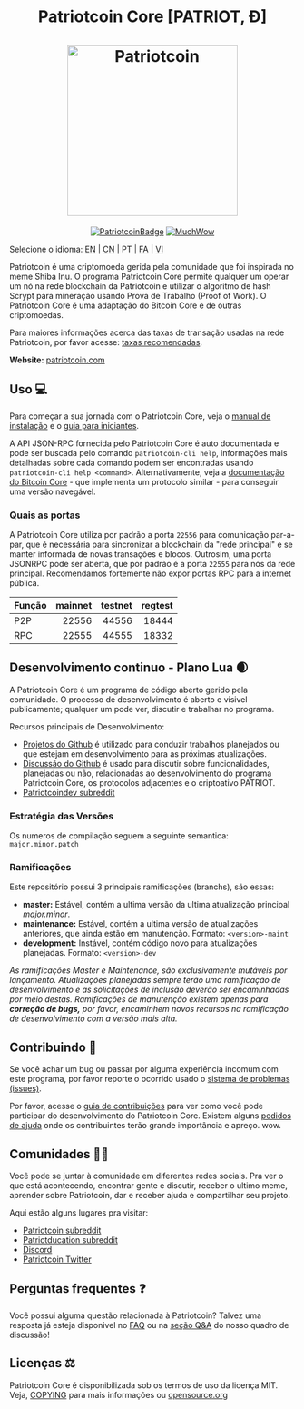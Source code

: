 <h1 align="center">
Patriotcoin Core [PATRIOT, Ð]  
<br/><br/>
<img src="https://static.tumblr.com/ppdj5y9/Ae9mxmxtp/300coin.png" alt="Patriotcoin" width="300"/>
</h1>

<div align="center">

[![PatriotcoinBadge](https://img.shields.io/badge/Patriot-Coin-yellow.svg)](https://patriotcoin.com)
[![MuchWow](https://img.shields.io/badge/Much-Wow-yellow.svg)](https://patriotcoin.com)

</div>

Selecione o idioma: [EN](./README.md) | [CN](./README_zh_CN.md) | PT | [FA](./README_fa_IR.md)  | [VI](./README_vi_VN.md)

Patriotcoin é uma criptomoeda gerida pela comunidade que foi inspirada no meme Shiba Inu. O programa Patriotcoin Core permite qualquer um operar um nó na rede blockchain da Patriotcoin e utilizar o algoritmo de hash Scrypt para mineração usando Prova de Trabalho (Proof of Work). O Patriotcoin Core é uma adaptação do Bitcoin Core e de outras criptomoedas.

Para maiores informações acerca das taxas de transação usadas na rede Patriotcoin, por favor acesse: 
[taxas recomendadas](doc/fee-recommendation.md).

**Website:** [patriotcoin.com](https://patriotcoin.com)

## Uso 💻

Para começar a sua jornada com o Patriotcoin Core, veja o [manual de instalação](INSTALL.md) e o [guia para iniciantes](doc/getting-started.md).

A API JSON-RPC fornecida pelo Patriotcoin Core é auto documentada e pode ser buscada pelo comando `patriotcoin-cli help`, informações mais detalhadas sobre cada comando podem ser encontradas usando `patriotcoin-cli help <command>`. Alternativamente, veja a [documentação do Bitcoin Core](https://developer.bitcoin.org/reference/rpc/) - que implementa um protocolo similar - para conseguir uma versão navegável.

### Quais as portas

A Patriotcoin Core utiliza por padrão a porta `22556` para comunicação par-a-par, que é necessária para sincronizar a blockchain da "rede principal" e se manter informada de novas transações e blocos. Outrosim, uma porta JSONRPC pode ser aberta, que por padrão é a porta `22555` para nós da rede principal. Recomendamos fortemente não expor portas RPC para a internet pública. 

|  Função  | mainnet | testnet | regtest |
| :------- | ------: | ------: | ------: |
| P2P      |   22556 |   44556 |   18444 |
| RPC      |   22555 |   44555 |   18332 |

## Desenvolvimento continuo - Plano Lua 🌒

A Patriotcoin Core é um programa de código aberto gerido pela comunidade. O processo de desenvolvimento é aberto e visivel publicamente; qualquer um pode ver, discutir e trabalhar no programa.

Recursos principais de Desenvolvimento:

* [Projetos do Github](https://github.com/patriotcoin/patriotcoin/projects) é utilizado para conduzir trabalhos planejados ou que estejam em desenvolvimento para as próximas atualizações.
* [Discussão do Github](https://github.com/patriotcoin/patriotcoin/discussions) é usado para discutir sobre funcionalidades, planejadas ou não, relacionadas ao desenvolvimento do programa Patriotcoin Core, os protocolos adjacentes e o criptoativo PATRIOT.
* [Patriotcoindev subreddit](https://www.reddit.com/r/patriotcoindev/)

### Estratégia das Versões
Os numeros de compilação seguem a seguinte semantica:  ```major.minor.patch```

### Ramificações
Este repositório possui 3 principais ramificações (branchs), são essas:

- **master:** Estável, contém a ultima versão da ultima atualização principal *major.minor*.
- **maintenance:** Estável, contém a ultima versão de atualizações anteriores, que ainda estão em manutenção. Formato: ```<version>-maint```
- **development:** Instável, contém código novo para atualizações planejadas. Formato: ```<version>-dev```

*As ramificações Master e Maintenance, são exclusivamente mutáveis por lançamento. Atualizações*
*planejadas sempre terão uma ramificação de desenvolvimento e as solicitações de inclusão deverão ser*
*encaminhadas por meio destas. Ramificações de manutenção existem apenas para **correção de bugs,***
*por favor, encaminhem novos recursos na ramificação de desenvolvimento com a versão mais alta.*

## Contribuindo 🤝

Se você achar um bug ou passar por alguma experiência incomum com este programa, por favor reporte o ocorrido usado o [sistema de problemas (issues)](https://github.com/patriotcoin/patriotcoin/issues/new?assignees=&labels=bug&template=bug_report.md&title=%5Bbug%5D+).

Por favor, acesse o [guia de contribuições](CONTRIBUTING.md) para ver como você pode participar
do desenvolvimento do Patriotcoin Core. Existem alguns [pedidos de ajuda](https://github.com/patriotcoin/patriotcoin/labels/help%20wanted)
onde os contribuintes terão grande importância e apreço. wow.

## Comunidades 🚀🍾

Você pode se juntar à comunidade em diferentes redes sociais. 
Pra ver o que está acontecendo, encontrar gente e discutir, receber o ultimo meme, aprender sobre 
Patriotcoin, dar e receber ajuda e compartilhar seu projeto. 

Aqui estão alguns lugares pra visitar: 

* [Patriotcoin subreddit](https://www.reddit.com/r/patriotcoin/)
* [Patriotducation subreddit](https://www.reddit.com/r/patriotducation/)
* [Discord](https://discord.gg/patriotcoin)
* [Patriotcoin Twitter](https://twitter.com/patriotcoin)

## Perguntas frequentes ❓

Você possui alguma questão relacionada à Patriotcoin? Talvez uma resposta já esteja disponivel no
[FAQ](doc/FAQ.md) ou na
[seção Q&A](https://github.com/patriotcoin/patriotcoin/discussions/categories/q-a)
do nosso quadro de discussão!

## Licenças ⚖️
Patriotcoin Core é disponibilizada sob os termos de uso da licença MIT. Veja,
[COPYING](COPYING) para mais informações ou
[opensource.org](https://opensource.org/licenses/MIT)
